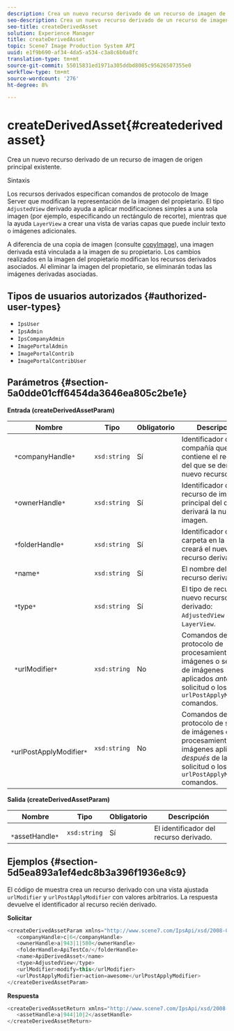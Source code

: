 ```yaml
---
description: Crea un nuevo recurso derivado de un recurso de imagen de origen principal existente.
seo-description: Crea un nuevo recurso derivado de un recurso de imagen de origen principal existente.
seo-title: createDerivedAsset
solution: Experience Manager
title: createDerivedAsset
topic: Scene7 Image Production System API
uuid: e1f9b690-af34-4da5-a534-c3a8c6b0a8fc
translation-type: tm+mt
source-git-commit: 55015831ed1971a305ddbd8085c95626507355e0
workflow-type: tm+mt
source-wordcount: '276'
ht-degree: 8%

---
```



# createDerivedAsset{#createderivedasset}

Crea un nuevo recurso derivado de un recurso de imagen de origen principal existente.

Sintaxis

<!--<a id="section_FE43FF204ED644C2AC901AF45982E942"></a>-->

Los recursos derivados especifican comandos de protocolo de Image Server que modifican la representación de la imagen del propietario. El tipo `AdjustedView` derivado ayuda a aplicar modificaciones simples a una sola imagen (por ejemplo, especificando un rectángulo de recorte), mientras que la ayuda `LayerView` a crear una vista de varias capas que puede incluir texto o imágenes adicionales.

A diferencia de una copia de imagen (consulte [copyImage](../../../operations/c-operations-intro/c-methods/r-copy-image.md#reference-0785131e690b4ad08be69172023f35d0)), una imagen derivada está vinculada a la imagen de su propietario. Los cambios realizados en la imagen del propietario modifican los recursos derivados asociados. Al eliminar la imagen del propietario, se eliminarán todas las imágenes derivadas asociadas.

## Tipos de usuarios autorizados {#authorized-user-types}

* `IpsUser`
* `IpsAdmin`
* `IpsCompanyAdmin`
* `ImagePortalAdmin`
* `ImagePortalContrib`
* `ImagePortalContribUser`

## Parámetros {#section-5a0dde01cff6454da3646ea805c2be1e}

**Entrada (createDerivedAssetParam)**

| Nombre | Tipo | Obligatorio | Descripción |
|---|---|---|---|
| ` *`companyHandle`*` | `xsd:string` | Sí | Identificador de la compañía que contiene el recurso del que se derivará el nuevo recurso. |
| ` *`ownerHandle`*` | `xsd:string` | Sí | Identificador del recurso de imagen principal del que se derivará la nueva imagen. |
| ` *`folderHandle`*` | `xsd:string` | Sí | Identificador de la carpeta en la que se creará el nuevo recurso derivado. |
| ` *`name`*` | `xsd:string` | Sí | El nombre del recurso derivado. |
| ` *`type`*` | `xsd:string` | Sí | El tipo de recurso del nuevo recurso derivado: `AdjustedView` o `LayerView`. |
| ` *`urlModifier`*` | `xsd:string` | No | Comandos de protocolo de procesamiento de imágenes o servicio de imágenes aplicados *antes* de la solicitud o los `urlPostApplyModifier` comandos. |
| ` *`urlPostApplyModifier`*` | `xsd:string` | No | Comandos de protocolo de servicio de imágenes o procesamiento de imágenes aplicados *después* de la solicitud o los `urlPostApplyModifier` comandos. |

**Salida (createDerivedAssetParam)**

| Nombre | Tipo | Obligatorio | Descripción |
|---|---|---|---|
| ` *`assetHandle`*` | `xsd:string` | Sí | El identificador del recurso derivado. |

## Ejemplos {#section-5d5ea893a1ef4edc8b3a396f1936e8c9}

El código de muestra crea un recurso derivado con una vista ajustada `urlModifier` y `urlPostApplyModifier` con valores arbitrarios. La respuesta devuelve el identificador al recurso recién derivado.

**Solicitar**

```java
<createDerivedAssetParam xmlns="http://www.scene7.com/IpsApi/xsd/2008-01-15">
   <companyHandle>c|6</companyHandle>
   <ownerHandle>a|943|1|580</ownerHandle>
   <folderHandle>ApiTestCo/</folderHandle>
   <name>ApiDerivedAsset</name>
   <type>AdjustedView</type>
   <urlModifier>modify=this</urlModifier>
   <urlPostApplyModifier>action=awesome</urlPostApplyModifier>
</createDerivedAssetParam>
```

**Respuesta**

```java
<createDerivedAssetReturn xmlns="http://www.scene7.com/IpsApi/xsd/2008-01-15">
   <assetHandle>a|944|10|2</assetHandle>
</createDerivedAssetReturn>
```

